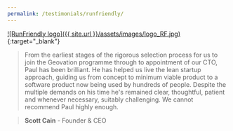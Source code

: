 ```yaml
---
permalink: /testimonials/runfriendly/
---
```


[![RunFriendly logo]({{ site.url }}/assets/images/logo_RF.jpg)](https://runfriendly.com){:target="_blank"}

> From the earliest stages of the rigorous selection process for us to join the Geovation programme through to appointment of our CTO, Paul has been brilliant. He has helped us live the lean startup approach, guiding us from concept to minimum viable product to a software product now being used by hundreds of people. Despite the multiple demands on his time he's remained clear, thoughtful, patient and whenever necessary, suitably challenging. We cannot recommend Paul highly enough.

> **Scott Cain** - Founder & CEO